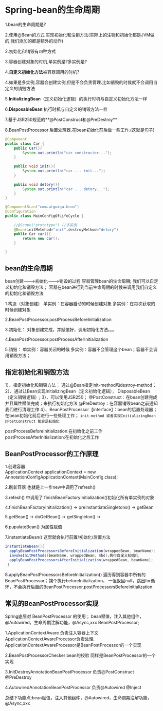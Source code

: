# Spring-bean的生命周期

1.bean的生命周期是?

2.使用@Bean的方式 实现初始化和注销方法(实际上的注销和初始化都是JVM做的,我们添加的都是额外的动作)

2.初始化和销毁有四种方式

3.容器创建对象的时机,单实例是?多实例是?

4.**自定义初始化方法**被容器调用的时机?

4.如果是多实例,容器会创建实例,但是不会负责管理.比如销毁的时候就不会调用自定义的销毁方法

5.**InitializingBean**（定义初始化逻辑）的执行时机与自定义初始化方法一样

6.**DisposableBean** 执行时机与自定义的销毁方法一样

7.基于JSR250规范的**@PostConstruct和@PreDestroy**

8.BeanPostProcessor 后置处理器.在bean初始化前后做一些工作.(这就是勾子)


```java
@Component
public class Car {	
	public Car(){
		System.out.println("car constructor...");
	}
	
	public void init(){
		System.out.println("car ... init...");
	}
	
	public void detory(){
		System.out.println("car ... detory...");
	}
}

@ComponentScan("com.atguigu.bean")
@Configuration
public class MainConfigOfLifeCycle {
	
	//@Scope("prototype") //多实例
	@Bean(initMetehod="init",destroyMethod="detory")
	public Car car(){
		return new Car();
	}

}

```
##  bean的生命周期
 
bean创建--->初始化--->销毁的过程
容器管理bean的生命周期; 我们可以自定义初始化和销毁方法；
容器在bean进行到当前生命周期的时候来调用我们自定义的初始化和销毁方法
 
 1.构造（对象创建）
 		单实例：在容器启动的时候创建对象
 		多实例：在每次获取的时候创建对象
 
 2.BeanPostProcessor.postProcessBeforeInitialization
 
 3.初始化：
 		对象创建完成，并赋值好，调用初始化方法。。。
 		
 4.BeanPostProcessor.postProcessAfterInitialization
 
 5.销毁：
 		单实例：容器关闭的时候
 		多实例：容器不会管理这个bean；容器不会调用销毁方法；



## 指定初始化和销毁方法
1）、指定初始化和销毁方法；
	通过@Bean指定init-method和destroy-method；
2）、通过让Bean实现InitializingBean（定义初始化逻辑），
			DisposableBean（定义销毁逻辑）;
3）、可以使用JSR250；
	@PostConstruct：在bean创建完成并且属性赋值完成；来执行初始化方法
	@PreDestroy：在容器销毁bean之前通知我们进行清理工作
4）、BeanPostProcessor【interface】：bean的后置处理器；
	在bean初始化前后进行一些处理工作；
	`init-method 或者实现InitializingBean @PostConstruct 都算是初始化`
	
postProcessBeforeInitialization:在初始化之前工作
postProcessAfterInitialization:在初始化之后工作

## BeanPostProcessor的工作原理

1.创建容器 		
ApplicationContext applicationContext = new AnnotationConfigApplicationContext(MainConfig.class);

2.刷新容器 也就是上一步new中调用了refresh()

3.refesh() 中调用了 finishBeanFactoryInitialization()初始化所有单实例的对象

4.finishBeanFactoryInitialization() -> preInstantiateSingletons() -> getBean

5.getBean() -> doGetBean() -> getSingleton() ->

6.pupulateBean() 为属性赋值

7.instantiateBean() 
这里就会执行前置/初始化/后置方法

```java
instantiateBean(){
  applyBeanPostProcessorsBeforeInitialization(wrappedBean, beanName);
  invokeInitMethods(beanName, wrappedBean, mbd);执行自定义初始化
  applyBeanPostProcessorsAfterInitialization(wrappedBean, beanName);
 }
```
8.applyBeanPostProcessorsBeforeInitialization()
 遍历得到容器中所有的BeanPostProcessor；挨个执行beforeInitialization，
 一但返回null，跳出for循环，不会执行后面的BeanPostProcessor.postProcessorsBeforeInitialization
 
## 常见的BeanPostProcessor实现

Spring底层对 BeanPostProcessor 的使用；
bean赋值，注入其他组件，@Autowired，生命周期注解功能，@Async,xxx BeanPostProcessor;

1.ApplicationContextAware 负责注入容器上下文 ApplicationContextAwareProcessor负责处理.
ApplicationContextAwareProcessor是BeanPostProcessor的一个实现

2.BeanPostProcessorChecker bean的校验 同样是BeanPostProcessor的一个实现

3.InitDestroyAnnotationBeanPostProcessor 负责@PostConstruct @PreDestroy

4.AutowiredAnnotationBeanPostProcessor 负责@Autowired @Inject

总结下功能点:bean赋值，注入其他组件，@Autowired，生命周期注解功能，@Async,xxx 


